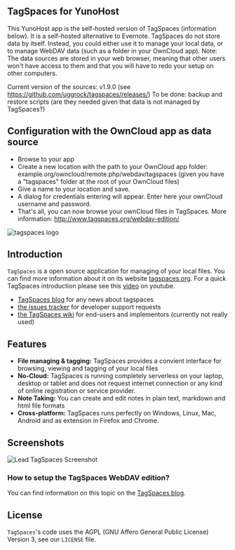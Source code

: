 ## TagSpaces for YunoHost
This YunoHost app is the self-hosted version of TagSpaces (information below). It is a self-hosted alternative to Evernote.
TagSpaces do not store data by itself. Instead, you could either use it to manage your local data, or to manage WebDAV data (such as a folder in your OwnCloud app).
Note: The data sources are stored in your web browser, meaning that other users won't have access to them and that you will have to redo your setup on other computers.

Current version of the sources: v1.9.0 (see https://github.com/uggrock/tagspaces/releases/)
To be done: backup and restore scripts (are they needed given that data is not managed by TagSpaces?)

Configuration with the OwnCloud app as data source
--------------------------------------------------
- Browse to your app
- Create a new location with the path to your OwnCloud app folder: example.org/owncloud/remote.php/webdav/tagspaces (given you have a "tagspaces" folder at the root of your OwnCloud files)
- Give a name to your location and save.
- A dialog for credentials entering will appear. Enter here your ownCloud username and password.
- That's all, you can now browse your ownCloud files in TagSpaces.
More information: http://www.tagspaces.org/webdav-edition/


![tagspaces logo](https://raw.github.com/uggrock/tagspaces/master/data/assets/icon96.png) 
## Introduction

`TagSpaces` is a open source application for managing of your local files. You can find more information about it on its website [tagspaces.org](http://tagspaces.org/). For a quick TagSpaces introduction please see this [video](https://www.youtube.com/embed/CJ2hYU6U-C8) on youtube.

- [TagSpaces blog](http://tagspaces.org/blog/) for any news about tagspaces
- [the issues tracker](https://github.com/uggrock/tagspaces/issues) for developer support requests
- [the TagSpaces wiki](https://github.com/uggrock/tagspaces/wiki) for end-users and implementors (currently not really used)

## Features

* **File managing & tagging:** TagSpaces provides a convient interface for browsing, viewing and tagging of your local files
* **No-Cloud:** TagSpaces is running completely serverless on your laptop, desktop or tablet and does not request internet connection or any kind of online registration or service provider.
* **Note Taking:** You can create and edit notes in plain text, markdown and html file formats
* **Cross-platform:** TagSpaces runs perfectly on Windows, Linux, Mac, Android and as extension in Firefox and Chrome.

## Screenshots

![Lead TagSpaces Screenshot](http://www.tagspaces.org/content/v1.7/tagspaces-lead-screenshot.png)

### How to setup the TagSpaces WebDAV edition?
You can find information on this topic on the [TagSpaces blog](http://www.tagspaces.org/webdav-edition/).

## License

`TagSpaces`'s code uses the AGPL (GNU Affero General Public License) Version 3, see our `LICENSE` file.